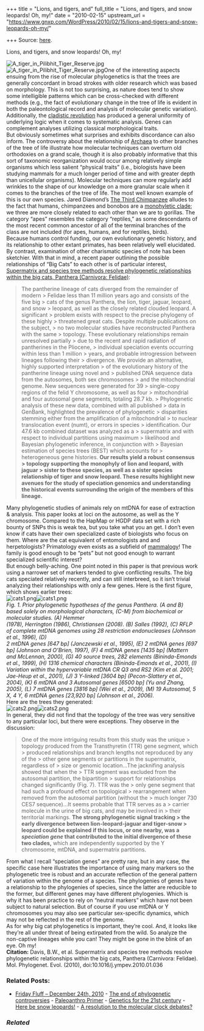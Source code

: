 +++
title = "Lions, and tigers, and"
full_title = "Lions, and tigers, and snow leopards! Oh, my!"
date = "2010-02-15"
upstream_url = "https://www.gnxp.com/WordPress/2010/02/15/lions-and-tigers-and-snow-leopards-oh-my/"

+++
Source: [here](https://www.gnxp.com/WordPress/2010/02/15/lions-and-tigers-and-snow-leopards-oh-my/).

Lions, and tigers, and snow leopards! Oh, my!

![A_tiger_in_Pilibhit_Tiger_Reserve.jpg](https://i0.wp.com/blogs.discovermagazine.com/gnxp/files/A_tiger_in_Pilibhit_Tiger_Reserve.jpg?resize=333%2C358)![A_tiger_in_Pilibhit_Tiger_Reserve.jpg](https://i0.wp.com/blogs.discovermagazine.com/gnxp/files/A_tiger_in_Pilibhit_Tiger_Reserve.jpg?resize=333%2C358)One of the interesting aspects ensuing from the rise of molecular phylogenetics is that the trees are generally concordant in broad strokes with older research which was based on morphology. This is not too surprising, as nature does tend to show some intelligible patterns which can be cross-checked with different methods (e.g., the fact of evolutionary change in the tree of life is evident in both the paleontological record and analysis of molecular genetic variation). Additionally, the [cladistic revolution](https://en.wikipedia.org/wiki/Cladistics) has produced a general uniformity of underlying logic when it comes to systematic analysis. Genes can complement analyses utilizing classical morphological traits.  
But obviously sometimes what surprises and exhibits discordance can also inform. The controversy about the relationship of [Archaea](https://en.wikipedia.org/wiki/Archaea#A_new_domain) to other branches of the tree of life illustrate how molecular techniques can overturn old orthodoxies on a grand scale, though it is also probably informative that this sort of taxonomic reorganization would occur among relatively simple organisms which less salient “physical traits” (i.e., biologists have been studying mammals for a much longer period of time and with greater depth than unicellular organisms). Molecular techniques can more regularly add wrinkles to the shape of our knowledge on a more granular scale when it comes to the branches of the tree of life. The most well known example of this is our own species. Jared Diamond’s [The Third Chimpanzee](https://www.amazon.com/exec/obidos/ASIN/0060845503/geneexpressio-20) alludes to the fact that humans, chimpanzees and bonobos are a [monohyletic clade](https://en.wikipedia.org/wiki/Monophyly); we three are more closely related to each other than we are to gorillas. The category “apes” resembles the category “reptiles,” as some descendants of the most recent common ancestor of all of the terminal branches of the class are not included (for apes, humans, and for reptiles, birds).  
Because humans control funding, our own evolutionary genetic history, and its relationship to other extant primates, has been relatively well elucidated. By contrast, examination of other charismatic species of note has been sketchier. With that in mind, a recent paper outlining the possible relationships of “Big Cats” to each other is of particular interest, [Supermatrix and species tree methods resolve phylogenetic relationships within the big cats, Panthera (Carnivora: Felidae)](http://www.sciencedirect.com/science?_ob=ArticleURL&_udi=B6WNH-4Y9SVTC-2&_user=10&_coverDate=02/04/2010&_rdoc=1&_fmt=high&_orig=search&_sort=d&_docanchor=&view=c&_acct=C000050221&_version=1&_urlVersion=0&_userid=10&md5=b9062acb8ab5c28c952671c0c9fe378a):

> The pantherine lineage of cats diverged from the remainder of modern > Felidae less than 11 million years ago and consists of the five big > cats of the genus Panthera, the lion, tiger, jaguar, leopard, and snow > leopard, as well as the closely related clouded leopard. A significant > problem exists with respect to the precise phylogeny of these highly > threatened great cats. Despite multiple publications on the subject, > no two molecular studies have reconstructed Panthera with the same > topology. These evolutionary relationships remain unresolved partially > due to the recent and rapid radiation of pantherines in the Pliocene, > individual speciation events occurring within less than 1 million > years, and probable introgression between lineages following their > divergence. We provide an alternative, highly supported interpretation > of the evolutionary history of the pantherine lineage using novel and > published DNA sequence data from the autosomes, both sex chromosomes > and the mitochondrial genome. New sequences were generated for 39 > single-copy regions of the felid Y chromosome, as well as four > mitochondrial and four autosomal gene segments, totaling 28.7 kb. > Phylogenetic analysis of these new data, combined with all published > data in GenBank, highlighted the prevalence of phylogenetic > disparities stemming either from the amplification of a mitochondrial > to nuclear translocation event (numt), or errors in species > identification. Our 47.6 kb combined dataset was analyzed as a > supermatrix and with respect to individual partitions using maximum > likelihood and Bayesian phylogenetic inference, in conjunction with > Bayesian estimation of species trees (BEST) which accounts for > heterogeneous gene histories. **Our results yield a robust consensus > topology supporting the monophyly of lion and leopard, with jaguar > sister to these species, as well as a sister species relationship of tiger and snow leopard. These results highlight new avenues for the study of speciation genomics and understanding the historical events surrounding the origin of the members of this lineage.**

Many phylogenetic studies of animals rely on mtDNA for ease of extraction & analysis. This paper looks at loci on the autosome, as well as the Y chromosome. Compared to the HapMap or HGDP data set with a rich bounty of SNPs this is weak tea, but you take what you an get. I don’t even know if cats have their own specialized caste of biologists who focus on them. Where are the cat equivalent of entomologists and and herpetologists? Primatology even exists as a subfield of [mammalogy](https://en.wikipedia.org/wiki/Mammalogy)! The family is good enough to be “pets” but not good enough to warrant specialized scientific interest?  
But enough belly-aching. One point noted in this paper is that previous work using a narrower set of markers tended to give conflicting results. The big cats speciated relatively recently, and can still interbreed, so it isn’t trivial analyzing their relationships with only a few genes. Here is the first figure, which shows earlier trees:  
![cats1.png](https://i0.wp.com/blogs.discovermagazine.com/gnxp/files/cats1.png?resize=500%2C603)![cats1.png](https://i0.wp.com/blogs.discovermagazine.com/gnxp/files/cats1.png?resize=500%2C603)  
*Fig. 1. Prior phylogenetic hypotheses of the genus Panthera. (A and B) based solely on morphological characters, (C-M) from biochemical or molecular studies. (A) Hemmer  
(1978), Herrington (1986), Christiansen (2008). (B) Salles (1992), (C) RFLP of complete mtDNA genomes using 28 restriction endonucleases (Johnson et al., 1996), (D)  
2 mtDNA genes \[647 bp\] (Janczewski et al., 1995), (E) 2 mtDNA genes \[697 bp\] (Johnson and O’Brien, 1997), (F) 4 mtDNA genes \[1435 bp\] (Mattern and McLennan, 2000), (G) 40 source trees, 282 elements (Bininda-Emonds et al., 1999), (H) 1316 chemical characters (Bininda-Emonds et al., 2001), (I) Variation within the hypervariable mtDNA CR Q3 and RS2 (Kim et al. 2001; Jae-Heup et al., 2001), (J) 3 Y-linked \[3604 bp\] (Pecon-Slattery et al., 2004), (K) 6 mtDNA and 3 Autosomal genes \[6500 bp\] (Yu and Zhang, 2005), (L) 7 mtDNA genes \[3816 bp\] (Wei et al., 2009), (M) 19 Autosomal, 5 X, 4 Y, 6 mtDNA genes \[23,920 bp\] (Johnson et al., 2006).*  
Here are the trees they generated:  
![cats2.png](https://i0.wp.com/blogs.discovermagazine.com/gnxp/files/cats2.png?resize=500%2C577)![cats2.png](https://i0.wp.com/blogs.discovermagazine.com/gnxp/files/cats2.png?resize=500%2C577)  
In general, they did not find that the topology of the tree was very sensitive to any particular loci, but there were exceptions. They observe in the discussion:

> One of the more intriguing results from this study was the unique > topology produced from the Transthyretin (TTR) gene segment, which > produced relationships and branch lengths not reproduced by any of the > other gene segments or partitions in the supermatrix, regardless of > size or genomic location…The jacknifing analysis showed that when the > TTR segment was excluded from the autosomal partition, the bipartition > support for relationships changed significantly (Fig. 7). TTR was the > only gene segment that had such a profound effect on topological > rearrangement when removed from the autosomal partition (without the > much longer 730 CES7 sequence)…It seems probable that TTR serves as a > carrier molecule in the urine of big cats, and may be involved in > their territorial markings. **The strong phylogenetic signal tracking > the early divergence between lion-leopard-jaguar and tiger-snow > leopard could be explained if this locus, or one nearby, was a *speciation gene* that contributed to the initial divergence of these two clades,** which are independently supported by the Y chromosome, mtDNA, and supermatrix partitions.

From what I recall “speciation genes” are pretty rare, but in any case, the specific case here illustrates the importance of using many markers so the phylogenetic tree is robust and an accurate reflection of the general pattern of variation within the genome of a species. The phylogenies of genes have a relationship to the phylogenies of species, since the latter are reducible to the former, but different genes may have different phylogenies. Which is why it has been practice to rely on “neutral markers” which have not been subject to natural selection. But of course if you use mtDNA or Y chromosomes you may also see particular sex-specific dynamics, which may not be reflected in the rest of the genome.  
As for why big cat phylogenetics is important, they’re cool. And, it looks like they’re all under threat of being extirpated from the wild. So analyze the non-captive lineages while you can! They might be gone in the blink of an eye. Oh my!  
**Citation:** Davis, B.W., et al. Supermatrix and species tree methods resolve phylogenetic relationships within the big cats, Panthera (Carnivora: Felidae). Mol. Phylogenet. Evol. (2010), doi:10.1016/j.ympev.2010.01.036

### Related Posts:

- [Friday Fluff – December 24th,
  2010](https://www.gnxp.com/WordPress/2010/12/24/friday-fluff-december-24th-2010/) - [The end of phylogenetic
  controversies](https://www.gnxp.com/WordPress/2012/10/07/the-end-of-phylogenetic-controversies/) - [Paleoanthro
  Primer](https://www.gnxp.com/WordPress/2005/03/12/paleoanthro-primer/) - [Genetics for the 21st
  century](https://www.gnxp.com/WordPress/2012/07/03/genetics-for-the-21st-century/) - [Here be snow
  leopards!](https://www.gnxp.com/WordPress/2011/07/14/here-be-snow-leopards/) - [A resolution to the molecular clock
  debates?](https://www.gnxp.com/WordPress/2006/10/30/a-resolution-to-the-molecular-clock-debates/)

### *Related*

[](https://www.addtoany.com/add_to/facebook?linkurl=https%3A%2F%2Fwww.gnxp.com%2FWordPress%2F2010%2F02%2F15%2Flions-and-tigers-and-snow-leopards-oh-my%2F&linkname=Lions%2C%20and%20tigers%2C%20and%20snow%20leopards%21%20Oh%2C%20my%21 "Facebook")[](https://www.addtoany.com/add_to/twitter?linkurl=https%3A%2F%2Fwww.gnxp.com%2FWordPress%2F2010%2F02%2F15%2Flions-and-tigers-and-snow-leopards-oh-my%2F&linkname=Lions%2C%20and%20tigers%2C%20and%20snow%20leopards%21%20Oh%2C%20my%21 "Twitter")[](https://www.addtoany.com/add_to/email?linkurl=https%3A%2F%2Fwww.gnxp.com%2FWordPress%2F2010%2F02%2F15%2Flions-and-tigers-and-snow-leopards-oh-my%2F&linkname=Lions%2C%20and%20tigers%2C%20and%20snow%20leopards%21%20Oh%2C%20my%21 "Email")[](https://www.addtoany.com/share)
